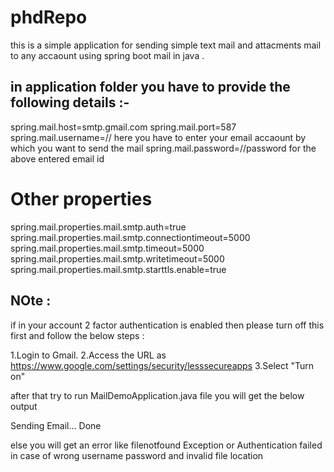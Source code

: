 # phdRepo
this is a simple application for sending simple text mail and attacments mail to any accaount using spring boot mail in  java .

in application folder you have to provide the following details :-
--------------------------------------------------------------------------------------

spring.mail.host=smtp.gmail.com
spring.mail.port=587
spring.mail.username=<enter your email id>// here you have to enter your email accaount by which you want to send the mail
spring.mail.password=<password for this email id>//password for the above entered email id
# Other properties
spring.mail.properties.mail.smtp.auth=true
spring.mail.properties.mail.smtp.connectiontimeout=5000
spring.mail.properties.mail.smtp.timeout=5000
spring.mail.properties.mail.smtp.writetimeout=5000
spring.mail.properties.mail.smtp.starttls.enable=true


NOte :
-----------------------

if in your account 2 factor authentication is enabled then please turn off this first and follow the below steps :

1.Login to Gmail. 
2.Access the URL as https://www.google.com/settings/security/lesssecureapps 
3.Select "Turn on"

after that try to run MailDemoApplication.java file you will get the below output 

Sending Email...
Done

else you will get an error like filenotfound Exception or Authentication failed in case of wrong username password and invalid file location 
